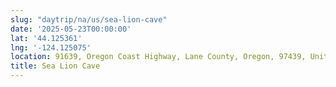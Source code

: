 ```yaml
---
slug: "daytrip/na/us/sea-lion-cave"
date: '2025-05-23T00:00:00'
lat: '44.125361'
lng: '-124.125075'
location: 91639, Oregon Coast Highway, Lane County, Oregon, 97439, United States
title: Sea Lion Cave
---
```



